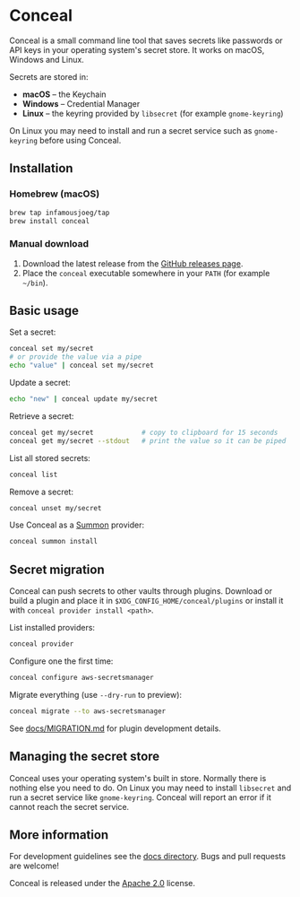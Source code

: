 # Conceal

Conceal is a small command line tool that saves secrets like passwords or API keys in your operating system's secret store. It works on macOS, Windows and Linux.

Secrets are stored in:

- **macOS** – the Keychain
- **Windows** – Credential Manager
- **Linux** – the keyring provided by `libsecret` (for example `gnome-keyring`)

On Linux you may need to install and run a secret service such as `gnome-keyring` before using Conceal.

## Installation

### Homebrew (macOS)

```bash
brew tap infamousjoeg/tap
brew install conceal
```

### Manual download

1. Download the latest release from the [GitHub releases page](https://github.com/infamousjoeg/conceal/releases).
2. Place the `conceal` executable somewhere in your `PATH` (for example `~/bin`).

## Basic usage

Set a secret:

```bash
conceal set my/secret
# or provide the value via a pipe
echo "value" | conceal set my/secret
```

Update a secret:

```bash
echo "new" | conceal update my/secret
```

Retrieve a secret:

```bash
conceal get my/secret            # copy to clipboard for 15 seconds
conceal get my/secret --stdout   # print the value so it can be piped
```

List all stored secrets:

```bash
conceal list
```

Remove a secret:

```bash
conceal unset my/secret
```

Use Conceal as a [Summon](https://cyberark.github.io/summon) provider:

```bash
conceal summon install
```

## Secret migration

Conceal can push secrets to other vaults through plugins. Download or build a
plugin and place it in `$XDG_CONFIG_HOME/conceal/plugins` or install it with
`conceal provider install <path>`.

List installed providers:

```bash
conceal provider
```

Configure one the first time:

```bash
conceal configure aws-secretsmanager
```

Migrate everything (use `--dry-run` to preview):

```bash
conceal migrate --to aws-secretsmanager
```

See [docs/MIGRATION.md](docs/MIGRATION.md) for plugin development details.

## Managing the secret store

Conceal uses your operating system's built in store. Normally there is nothing else you need to do. On Linux you may need to install `libsecret` and run a secret service like `gnome-keyring`. Conceal will report an error if it cannot reach the secret service.

## More information

For development guidelines see the [docs directory](docs/). Bugs and pull requests are welcome!

Conceal is released under the [Apache 2.0](LICENSE) license.
